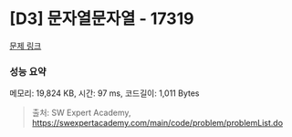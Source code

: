 # [D3] 문자열문자열 - 17319 

[문제 링크](https://swexpertacademy.com/main/code/problem/problemDetail.do?contestProbId=AYgEiwbKy48DFARP) 

### 성능 요약

메모리: 19,824 KB, 시간: 97 ms, 코드길이: 1,011 Bytes



> 출처: SW Expert Academy, https://swexpertacademy.com/main/code/problem/problemList.do